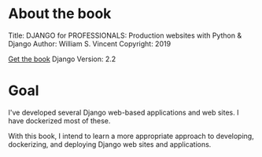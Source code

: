 # About the book
Title: DJANGO for PROFESSIONALS: Production websites with Python & Django
Author: William S. Vincent
Copyright: 2019

[Get the book](https://www.amazon.com/Django-Professionals-Production-websites-Python/dp/1081582162)
Django Version: 2.2

# Goal
I've developed several Django web-based applications and web sites. I have dockerized most of these.

With this book, I intend to learn a more appropriate approach to developing, dockerizing, and deploying Django web sites and applications.
